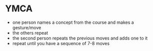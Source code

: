 
# YMCA

* one person names a concept from the course and makes a gesture/move
* the others repeat
* the second person repeats the previous moves and adds one to it
* repeat until you have a sequence of 7-8 moves

